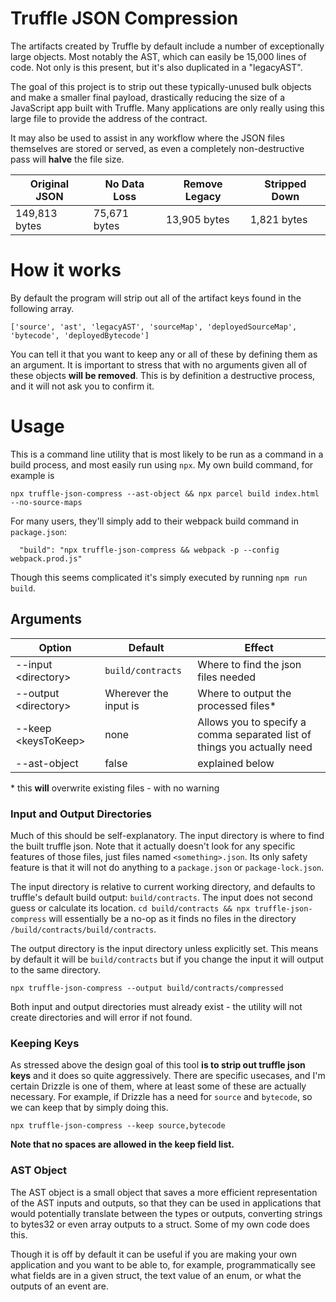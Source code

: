 # Truffle JSON Compression

The artifacts created by Truffle by default include a number of exceptionally large objects. Most notably the AST, which can easily be 15,000 lines of code. Not only is this present, but it's also duplicated in a "legacyAST".

The goal of this project is to strip out these typically-unused bulk objects and make a smaller final payload, drastically reducing the size of a JavaScript app built with Truffle. Many applications are only really using this large file to provide the address of the contract.

It may also be used to assist in any workflow where the JSON files themselves are stored or served, as even a completely non-destructive pass will **halve** the file size.


| Original JSON | No Data Loss | Remove Legacy | Stripped Down |
| ------------- | ------------ | ----------- | ----------- |
| 149,813 bytes | 75,671 bytes | 13,905 bytes | 1,821 bytes |

# How it works

By default the program will strip out all of the artifact keys found in the following array.

```
['source', 'ast', 'legacyAST', 'sourceMap', 'deployedSourceMap', 'bytecode', 'deployedBytecode']
```

You can tell it that you want to keep any or all of these by defining them as an argument. It is important to stress that with no arguments given all of these objects **will be removed**. This is by definition a destructive process, and it will not ask you to confirm it.

# Usage

This is a command line utility that is most likely to be run as a command in a build process, and most easily run using `npx`. My own build command, for example is

```
npx truffle-json-compress --ast-object && npx parcel build index.html --no-source-maps
```

For many users, they'll simply add to their webpack build command in `package.json`:

```
  "build": "npx truffle-json-compress && webpack -p --config webpack.prod.js"
```

Though this seems complicated it's simply executed by running `npm run build`.

## Arguments

| Option | Default | Effect |
| --- | --- | ---|
| --input \<directory\> | `build/contracts` | Where to find the json files needed |
| --output \<directory\> | Wherever the input is | Where to output the processed files* |
| --keep \<keysToKeep\> | none | Allows you to specify a comma separated list of things you actually need |
| --ast-object | false | explained below |

\* this **will** overwrite existing files - with no warning

### Input and Output Directories

Much of this should be self-explanatory. The input directory is where to find the built truffle json. Note that it actually doesn't look for any specific features of those files, just files named `<something>.json`. Its only safety feature is that it will not do anything to a `package.json` or `package-lock.json`.

The input directory is relative to current working directory, and defaults to truffle's default build output: `build/contracts`. The input does not second guess or calculate its location. `cd build/contracts && npx truffle-json-compress` will essentially be a no-op as it finds no files in the directory `/build/contracts/build/contracts`.

The output directory is the input directory unless explicitly set. This means by default it will be `build/contracts` but if you change the input it will output to the same directory.

```
npx truffle-json-compress --output build/contracts/compressed
```

Both input and output directories must already exist - the utility will not create directories and will error if not found.

### Keeping Keys

As stressed above the design goal of this tool **is to strip out truffle json keys** and it does so quite aggressively. There are specific usecases, and I'm certain Drizzle is one of them, where at least some of these are actually necessary. For example, if Drizzle has a need for `source` and `bytecode`, so we can keep that by simply doing this.

```
npx truffle-json-compress --keep source,bytecode
```

**Note that no spaces are allowed in the keep field list.**


### AST Object

The AST object is a small object that saves a more efficient representation of the AST inputs and outputs, so that they can be used in applications that would potentially translate between the types or outputs, converting strings to bytes32 or even array outputs to a struct. Some of my own code does this.

Though it is off by default it can be useful if you are making your own application and you want to be able to, for example, programmatically see what fields are in a given struct, the text value of an enum, or what the outputs of an event are.

